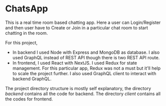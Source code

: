 # ChatsApp

This is a real time room based chatting app. Here a user can Login/Register and then user have to Create or Join in a particular chat room to start chatting in the room.

For this project,

- In backend I used Node with Express and MongoDB as database. I also used GraphQL instead of REST API though there is two REST API route.
- In frontend, I used React with NextJS. I used Redux for state management. For this particular app, Redux was not a must but it'll help to scale the project further. I also used GraphQL client to interact with backend GraphQL.

The project directory structure is mostly self explanatory, the directory _backend_ contains all the code for backend. The directory _client_ contains all the codes for frontend.
